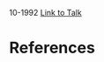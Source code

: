 

10-1992
[Link to Talk](https://www.churchofjesuschrist.org/study/general-conference/1992/10/sunday-morning-session?lang=eng)



# References
